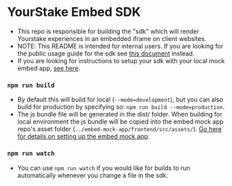 
# YourStake Embed SDK

* This repo is responsible for building the "sdk" which will render Yourstake experiences in an embedded iframe on client websites.
* NOTE: This README is intended for internal users. If you are looking for the public usage guide for the sdk see [this document](https://yourstake.github.io/integrations-guides/docs/guides/how-to-integrate-with-embed-sdk/) instead.
* If you are looking for instructions to setup your sdk with your local mock embed app, [see here](https://github.com/YourStake/embed-mock-app).

### `npm run build`
* By default this will build for local (`--mode=development`), but you can also build for production by specifying so: `npm run build --mode=production`.
* The js bundle file will be generated in the dist/ folder. When building for local environment the js bundle will be copied into the embed mock app repo's asset folder (`../embed-mock-app/frontend/src/assets/`). [Go here for details on setting up the embed mock app](https://github.com/YourStake/embed-mock-app).

### `npm run watch`
* You can use `npm run watch` if you would like for builds to run automatically whenever you change a file in the sdk.
